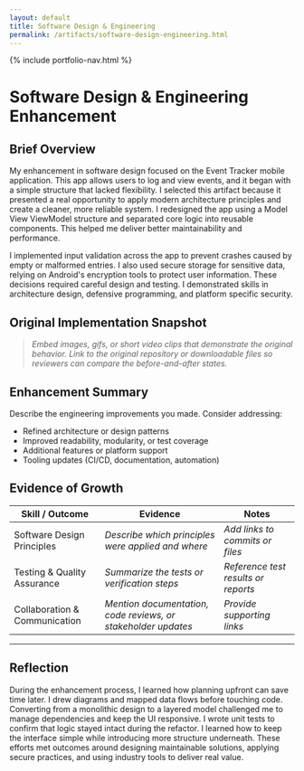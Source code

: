 ```yaml
---
layout: default
title: Software Design & Engineering
permalink: /artifacts/software-design-engineering.html
---
```


{% include portfolio-nav.html %}

# Software Design & Engineering Enhancement

## Brief Overview

My enhancement in software design focused on the Event Tracker mobile application. This app allows users to log and view events, and it began with a simple structure that lacked flexibility. I selected this artifact because it presented a real opportunity to apply modern architecture principles and create a cleaner, more reliable system. I redesigned the app using a Model View ViewModel structure and separated core logic into reusable components. This helped me deliver better maintainability and performance.

I implemented input validation across the app to prevent crashes caused by empty or malformed entries. I also used secure storage for sensitive data, relying on Android's encryption tools to protect user information. These decisions required careful design and testing. I demonstrated skills in architecture design, defensive programming, and platform specific security.

## Original Implementation Snapshot

> _Embed images, gifs, or short video clips that demonstrate the original behavior. Link to the original repository or downloadable files so reviewers can compare the before-and-after states._

## Enhancement Summary

Describe the engineering improvements you made. Consider addressing:

- Refined architecture or design patterns
- Improved readability, modularity, or test coverage
- Additional features or platform support
- Tooling updates (CI/CD, documentation, automation)

## Evidence of Growth

| Skill / Outcome | Evidence | Notes |
| --- | --- | --- |
| Software Design Principles | _Describe which principles were applied and where_ | _Add links to commits or files_ |
| Testing & Quality Assurance | _Summarize the tests or verification steps_ | _Reference test results or reports_ |
| Collaboration & Communication | _Mention documentation, code reviews, or stakeholder updates_ | _Provide supporting links_ |

---
## Reflection

During the enhancement process, I learned how planning upfront can save time later. I drew diagrams and mapped data flows before touching code. Converting from a monolithic design to a layered model challenged me to manage dependencies and keep the UI responsive. I wrote unit tests to confirm that logic stayed intact during the refactor. I learned how to keep the interface simple while introducing more structure underneath. These efforts met outcomes around designing maintainable solutions, applying secure practices, and using industry tools to deliver real value.

